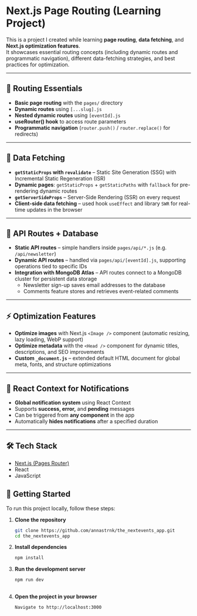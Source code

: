 # Next.js Page Routing (Learning Project)

This is a project I created while learning **page routing**, **data fetching**, and **Next.js optimization features**.  
It showcases essential routing concepts (including dynamic routes and programmatic navigation), different data-fetching strategies, and best practices for optimization.

---

## 🚏 Routing Essentials

- **Basic page routing** with the `pages/` directory  
- **Dynamic routes** using `[...slug].js`  
- **Nested dynamic routes** using `[eventId].js`  
- **useRouter() hook** to access route parameters  
- **Programmatic navigation** (`router.push()` / `router.replace()` for redirects)  

---

## 📡 Data Fetching

- **`getStaticProps` with `revalidate`** – Static Site Generation (SSG) with Incremental Static Regeneration (ISR)  
- **Dynamic pages**: `getStaticProps` + `getStaticPaths` with `fallback` for pre-rendering dynamic routes  
- **`getServerSideProps`** – Server-Side Rendering (SSR) on every request  
- **Client-side data fetching** – used hook `useEffect` and library `SWR` for real-time updates in the browser  

---

## 🔌 API Routes + Database

- **Static API routes** – simple handlers inside `pages/api/*.js` (e.g. `/api/newsletter`)  
- **Dynamic API routes** – handled via `pages/api/[eventId].js`, supporting operations tied to specific IDs  
- **Integration with MongoDB Atlas** – API routes connect to a MongoDB cluster for persistent data storage  
  - Newsletter sign-up saves email addresses to the database  
  - Comments feature stores and retrieves event-related comments  

---

## ⚡ Optimization Features

- **Optimize images** with Next.js `<Image />` component (automatic resizing, lazy loading, WebP support)  
- **Optimize metadata** with the `<Head />` component for dynamic titles, descriptions, and SEO improvements  
- **Custom `_document.js`** – extended default HTML document for global meta, fonts, and structure optimizations  

---

## 🔔 React Context for Notifications

- **Global notification system** using React Context
- Supports **success, error,** and **pending** messages
- Can be triggered from **any component** in the app
- Automatically **hides notifications** after a specified duration

---
## 🛠️ Tech Stack

- [Next.js (Pages Router)](https://nextjs.org/docs/pages)  
- React  
- JavaScript  

## 🚀 Getting Started

To run this project locally, follow these steps:

1. **Clone the repository**  
   ```bash
   git clone https://github.com/annastrnk/the_nextevents_app.git
   cd the_nextevents_app

2. **Install dependencies**
   ```bash
   npm install

3. **Run the development server**
   ```bash
   npm run dev
      
3. **Open the project in your browser**
    ```bash
    Navigate to http://localhost:3000